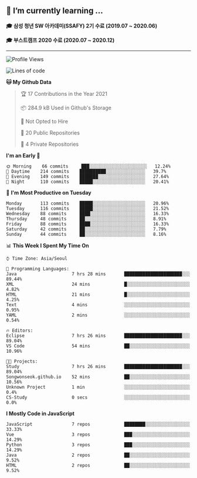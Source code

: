 ## 🌱 I’m currently learning ...

**🎓 삼성 청년 SW 아카데미(SSAFY) 2기 수료 (2019.07 ~ 2020.06)**

**🎓 부스트캠프 2020 수료 (2020.07 ~ 2020.12)**
 
-----

<!--START_SECTION:waka-->
![Profile Views](http://img.shields.io/badge/Profile%20Views-9-blue)

![Lines of code](https://img.shields.io/badge/From%20Hello%20World%20I%27ve%20Written-2.9%20million%20lines%20of%20code-blue)

**🐱 My Github Data** 

> 🏆 17 Contributions in the Year 2021
 > 
> 📦 284.9 kB Used in Github's Storage 
 > 
> 🚫 Not Opted to Hire
 > 
> 📜 20 Public Repositories 
 > 
> 🔑 4 Private Repositories  
 > 
**I'm an Early 🐤** 

```text
🌞 Morning    66 commits     ███░░░░░░░░░░░░░░░░░░░░░░   12.24% 
🌆 Daytime    214 commits    ██████████░░░░░░░░░░░░░░░   39.7% 
🌃 Evening    149 commits    ███████░░░░░░░░░░░░░░░░░░   27.64% 
🌙 Night      110 commits    █████░░░░░░░░░░░░░░░░░░░░   20.41%

```
📅 **I'm Most Productive on Tuesday** 

```text
Monday       113 commits    █████░░░░░░░░░░░░░░░░░░░░   20.96% 
Tuesday      116 commits    █████░░░░░░░░░░░░░░░░░░░░   21.52% 
Wednesday    88 commits     ████░░░░░░░░░░░░░░░░░░░░░   16.33% 
Thursday     48 commits     ██░░░░░░░░░░░░░░░░░░░░░░░   8.91% 
Friday       88 commits     ████░░░░░░░░░░░░░░░░░░░░░   16.33% 
Saturday     42 commits     ██░░░░░░░░░░░░░░░░░░░░░░░   7.79% 
Sunday       44 commits     ██░░░░░░░░░░░░░░░░░░░░░░░   8.16%

```


📊 **This Week I Spent My Time On** 

```text
⌚︎ Time Zone: Asia/Seoul

💬 Programming Languages: 
Java                     7 hrs 28 mins       ██████████████████████░░░   89.44% 
XML                      24 mins             █░░░░░░░░░░░░░░░░░░░░░░░░   4.82% 
HTML                     21 mins             █░░░░░░░░░░░░░░░░░░░░░░░░   4.25% 
Text                     4 mins              ░░░░░░░░░░░░░░░░░░░░░░░░░   0.95% 
YAML                     2 mins              ░░░░░░░░░░░░░░░░░░░░░░░░░   0.54%

🔥 Editors: 
Eclipse                  7 hrs 26 mins       ██████████████████████░░░   89.04% 
VS Code                  54 mins             ██░░░░░░░░░░░░░░░░░░░░░░░   10.96%

🐱‍💻 Projects: 
Study                    7 hrs 26 mins       ██████████████████████░░░   89.04% 
Songwonseok.github.io    52 mins             ██░░░░░░░░░░░░░░░░░░░░░░░   10.56% 
Unknown Project          1 min               ░░░░░░░░░░░░░░░░░░░░░░░░░   0.4% 
CS-Study                 0 secs              ░░░░░░░░░░░░░░░░░░░░░░░░░   0.0%

```

**I Mostly Code in JavaScript** 

```text
JavaScript               7 repos             ████████░░░░░░░░░░░░░░░░░   33.33% 
Vue                      3 repos             ███░░░░░░░░░░░░░░░░░░░░░░   14.29% 
Python                   3 repos             ███░░░░░░░░░░░░░░░░░░░░░░   14.29% 
Java                     2 repos             ██░░░░░░░░░░░░░░░░░░░░░░░   9.52% 
HTML                     2 repos             ██░░░░░░░░░░░░░░░░░░░░░░░   9.52%

```



<!--END_SECTION:waka-->
